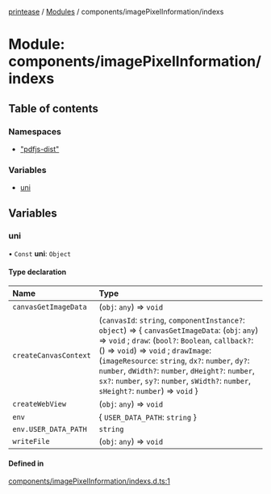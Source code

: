 [printease](../README.md) / [Modules](../modules.md) / components/imagePixelInformation/indexs

# Module: components/imagePixelInformation/indexs

## Table of contents

### Namespaces

- [&quot;pdfjs-dist&quot;](components_imagePixelInformation_indexs._pdfjs_dist_.md)

### Variables

- [uni](components_imagePixelInformation_indexs.md#uni)

## Variables

### uni

• `Const` **uni**: `Object`

#### Type declaration

| Name | Type |
| :------ | :------ |
| `canvasGetImageData` | (`obj`: `any`) => `void` |
| `createCanvasContext` | (`canvasId`: `string`, `componentInstance?`: `object`) => { `canvasGetImageData`: (`obj`: `any`) => `void` ; `draw`: (`bool?`: `Boolean`, `callback?`: () => `void`) => `void` ; `drawImage`: (`imageResource`: `string`, `dx?`: `number`, `dy?`: `number`, `dWidth?`: `number`, `dHeight?`: `number`, `sx?`: `number`, `sy?`: `number`, `sWidth?`: `number`, `sHeight?`: `number`) => `void`  } |
| `createWebView` | (`obj`: `any`) => `void` |
| `env` | { `USER_DATA_PATH`: `string`  } |
| `env.USER_DATA_PATH` | `string` |
| `writeFile` | (`obj`: `any`) => `void` |

#### Defined in

[components/imagePixelInformation/indexs.d.ts:1](https://github.com/Liu-Jinshuai/printease/blob/ea3e8cb/src/components/imagePixelInformation/indexs.d.ts#L1)
